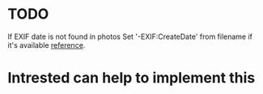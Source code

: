 # TODO
  If EXIF date is not found in photos Set '-EXIF:CreateDate' from filename if it's available [reference](http://u88.n24.queensu.ca/exiftool/forum/index.php?topic=6408.0).
  
 # Intrested can help to implement this
